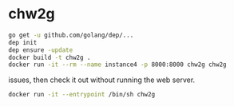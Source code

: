 # chw2g




```bash
go get -u github.com/golang/dep/...
dep init
dep ensure -update
docker build -t chw2g .
docker run -it --rm --name instance4 -p 8000:8000 chw2g chw2g
```

issues, then check it out without running the web server.

```bash
docker run -it --entrypoint /bin/sh chw2g
```
